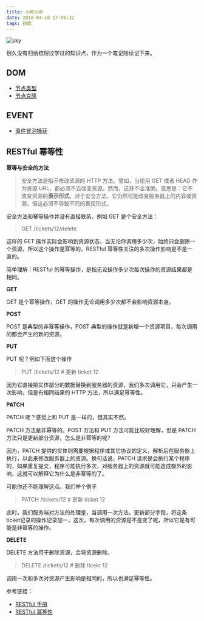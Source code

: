 ```yaml
---
title: 小修小补
date: 2018-04-10 17:06:32
tags: 技能
---
```


![sky](https://i.loli.net/2018/04/10/5accc5b184296.jpg)

很久没有归纳梳理过学过的知识点，作为一个笔记陆续记下来。

<!-- more -->

## DOM

* [节点类型](https://developer.mozilla.org/zh-CN/docs/Web/API/Node/nodeType)
* [节点克隆](https://developer.mozilla.org/zh-CN/docs/Web/API/Node/cloneNode)

## EVENT

* [事件冒泡捕获](https://developer.mozilla.org/zh-CN/docs/Web/API/EventTarget/addEventListener)


## RESTful 幂等性

**幂等与安全的方法**

> 安全方法是指不修改资源的 HTTP 方法。譬如，当使用 GET 或者 HEAD 作为资源 URL，都必须不去改变资源。然而，这并不全准确。意思是：它不改变资源的**表示形式**。对于安全方法，它仍然可能改变服务器上的内容或资源，但这必须不导致不同的表现形式。

安全方法和幂等操作并没有直接联系，例如 GET 是个安全方法：

> GET /tickets/12/delete

这样的 GET 操作实际会影响到资源状态，当无论你调用多少次，始终只会删除一个资源，所以这个操作是幂等的，RESTful 幂等性关注的多次操作影响是不是一直的。

简单理解：RESTful 的幂等操作，是指无论操作多少次每次操作的资源结果都是相同。

**GET**

GET 是个幂等操作，GET 的操作无论调用多少次都不会影响资源本身。

**POST**

POST 是典型的非幂等操作，POST 典型的操作就是新增一个资源项目，每次调用的都会产生的新的资源。

**PUT**

PUT 呢？例如下面这个操作

> PUT     /tickets/12    # 更新 ticket 12

因为它直接把实体部分的数据替换到服务器的资源，我们多次调用它，只会产生一次影响，但是有相同结果的 HTTP 方法，所以满足幂等性。

**PATCH**

PATCH 呢？感觉上和 PUT 是一样的，但其实不然。

PATCH 方法是非幂等的。POST 方法和 PUT 方法可能比较好理解，但是 PATCH 方法只是更新部分资源，怎么是非幂等的呢?

因为，PATCH 提供的实体则需要根据程序或其它协议的定义，解析后在服务器上执行，以此来修改服务器上的资源。换句话说，PATCH 请求是会执行某个程序的，如果重复提交，程序可能执行多次，对服务器上的资源就可能造成额外的影响，这就可以解释它为什么是非幂等的了。

可能你还不能理解这点。我们举个例子

> PATCH   /tickets/12    # 更新 ticket 12

此时，我们服务端对方法的处理是，当调用一次方法，更新部分字段，将这条ticket记录的操作记录加一，这次，每次调用的资源是不是变了呢，所以它是有可能是非幂等的操作。

**DELETE**

DELETE 方法用于删除资源，会将资源删除。

> DELETE /tickets/12 # 删除 ticekt 12

调用一次和多次对资源产生影响是相同的，所以也满足幂等性。

参考链接：

* [RESTful 手册](https://sofish.github.io/restcookbook/)
* [RESTful 幂等性](http://blog.720ui.com/2016/restful_idempotent/)
